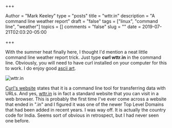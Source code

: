 +++

Author = "Mark Keeley"
type = "posts"
title = "wttr.in"
description = "A command line weather report"
draft = "false"
tags = ["linux", "command line", "weather"]
topics = []
comments = "false"
slug = ""
date = 2019-07-21T02:03:20-05:00

+++

With the summer heat finally here, I thought I'd mention a neat little command line weather report trick. Just type **curl wttr.in** in the command line. Obviously, you will need to have curl installed on your computer for this to work. I do enjoy good [ascii art](https://en.wikipedia.org/wiki/ASCII_art).

![wttr.in](/media/wttr.in.png "wttr.in weather report")

[Curl's website](https://curl.haxx.se/) states that it is a command line tool for transferring data with URLs. And yes, [wttr.in](https://wttr.in) is in fact a standard website that you can visit in a web browser. This is probably the first time I've ever come across a website that ended in ".in" and I figured it was one of the newer Top Level Domains that had been added in recent years. I was way off. It is actually the country code for India. Seems sort of obvious in retrospect, but I had never seen one before.

<!--more-->
